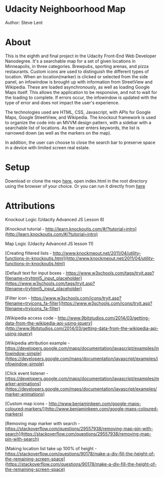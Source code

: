 # Udacity Neighboorhood Map

Author: Steve Lent

# About
This is the eighth and final project in the Udacity Front-End Web Developer Nanodegree. It's a searchable map for a set of given locations in Minneapolis, in three categories. Brewpubs, sporting arenas, and pizza restaurants. Custom icons are used to distinguish the different types of location. When an location(marker) is clicked or selected from the side panel, an infowindow is brought up with information from StreetView and Wikipedia. These are loaded asynchronously, as well as loading Google Maps itself. This allows the application to be responsive, and not to wait for the loading to complete. If errors occur, the infowindow is updated with the type of error and does not impact the user's experience.

The technologies used are HTML, CSS, Javascript, with APIs for Google Maps, Google StreetView, and Wikipedia. The knockout framework is used to organize the code into an MVVM design pattern, with a sidebar with a searchable list of locations. As the user enters keywords, the list is narrowed down (as well as the markers on the map).

In addition, the user can choose to close the search bar to preserve space in a device with limited screen real estate.

# Setup
Download or clone the repo [here](https://github.com/velcromagnon/udacity-neighborhood-map), open index.html in the root directory using the browser of your choice.
Or you can run it directly from [here](https://velcromagnon.github.io/udacity-neighborhood-map/)

# Attributions
Knockout Logic (Udacity Advanced JS Lesson 8)

[Knockout tutorial - http://learn.knockoutjs.com/#/?tutorial=intro](http://learn.knockoutjs.com/#/?tutorial=intro)

Map Logic (Udacity Advanced JS lesson 11)

[Creating filtered lists - http://www.knockmeout.net/2011/04/utility-functions-in-knockoutjs.html](http://www.knockmeout.net/2011/04/utility-functions-in-knockoutjs.html)

[Default text for input boxes - https://www.w3schools.com/tags/tryit.asp?filename=tryhtml5_input_placeholder](https://www.w3schools.com/tags/tryit.asp?filename=tryhtml5_input_placeholder)

[Filter icon - https://www.w3schools.com/icons/tryit.asp?filename=tryicons_fa-filter](https://www.w3schools.com/icons/tryit.asp?filename=tryicons_fa-filter)

[Wikipedia access code - http://www.9bitstudios.com/2014/03/getting-data-from-the-wikipedia-api-using-jquery](http://www.9bitstudios.com/2014/03/getting-data-from-the-wikipedia-api-using-jquery)

[Wikipedia attribution example -  https://developers.google.com/maps/documentation/javascript/examples/infowindow-simple](https://developers.google.com/maps/documentation/javascript/examples/infowindow-simple)

[Click event listener - https://developers.google.com/maps/documentation/javascript/examples/marker-animations](https://developers.google.com/maps/documentation/javascript/examples/marker-animations)

[Custom map icons - http://www.benjaminkeen.com/google-maps-coloured-markers/](http://www.benjaminkeen.com/google-maps-coloured-markers)

[Removing map marker with search - https://stackoverflow.com/questions/29557938/removing-map-pin-with-search](https://stackoverflow.com/questions/29557938/removing-map-pin-with-search)

[Making location list take up 100% of height - https://stackoverflow.com/questions/90178/make-a-div-fill-the-height-of-the-remaining-screen-space](https://stackoverflow.com/questions/90178/make-a-div-fill-the-height-of-the-remaining-screen-space)